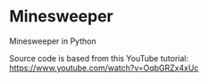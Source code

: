 # Minesweeper
Minesweeper in Python

Source code is based from this YouTube tutorial: 
https://www.youtube.com/watch?v=OqbGRZx4xUc
